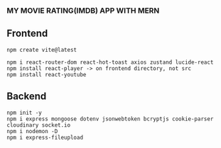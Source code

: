 ### MY MOVIE RATING(IMDB) APP WITH MERN

## Frontend
`npm create vite@latest`     

`npm i react-router-dom react-hot-toast axios zustand lucide-react`   
` npm install react-player -> on frontend directory, not src `   
` npm install react-youtube `   
## Backend
`npm init -y`  
`npm i express mongoose dotenv jsonwebtoken bcryptjs cookie-parser cloudinary socket.io`  
`npm i nodemon -D`   
` npm i express-fileupload `  